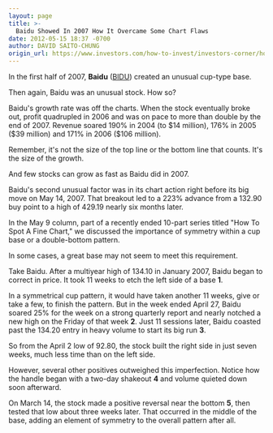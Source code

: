 ```yaml
---
layout: page
title: >-
  Baidu Showed In 2007 How It Overcame Some Chart Flaws
date: 2012-05-15 18:37 -0700
author: DAVID SAITO-CHUNG
origin_url: https://www.investors.com/how-to-invest/investors-corner/how-to-invest-study-baidu-as-example-of-raw-power/
---
```


In the first half of 2007, **Baidu** ([BIDU](https://research.investors.com/quote.aspx?symbol=BIDU)) created an unusual cup-type base.

Then again, Baidu was an unusual stock. How so?

Baidu's growth rate was off the charts. When the stock eventually broke out, profit quadrupled in 2006 and was on pace to more than double by the end of 2007. Revenue soared 190% in 2004 (to \$14 million), 176% in 2005 (\$39 million) and 171% in 2006 (\$106 million).

Remember, it's not the size of the top line or the bottom line that counts. It's the size of the growth.

And few stocks can grow as fast as Baidu did in 2007.

Baidu's second unusual factor was in its chart action right before its big move on May 14, 2007. That breakout led to a 223% advance from a 132.90 buy point to a high of 429.19 nearly six months later.

In the May 9 column, part of a recently ended 10-part series titled "How To Spot A Fine Chart," we discussed the importance of symmetry within a cup base or a double-bottom pattern.

In some cases, a great base may not seem to meet this requirement.

Take Baidu. After a multiyear high of 134.10 in January 2007, Baidu began to correct in price. It took 11 weeks to etch the left side of a base **1**.

In a symmetrical cup pattern, it would have taken another 11 weeks, give or take a few, to finish the pattern. But in the week ended April 27, Baidu soared 25% for the week on a strong quarterly report and nearly notched a new high on the Friday of that week **2**. Just 11 sessions later, Baidu coasted past the 134.20 entry in heavy volume to start its big run **3**.

So from the April 2 low of 92.80, the stock built the right side in just seven weeks, much less time than on the left side.

However, several other positives outweighed this imperfection. Notice how the handle began with a two-day shakeout **4** and volume quieted down soon afterward.

On March 14, the stock made a positive reversal near the bottom **5**, then tested that low about three weeks later. That occurred in the middle of the base, adding an element of symmetry to the overall pattern after all.
